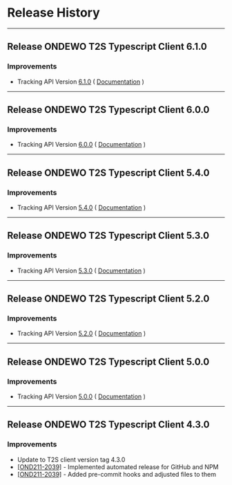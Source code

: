 # Release History

***************** 
## Release ONDEWO T2S Typescript Client 6.1.0 
 
### Improvements 
 * Tracking API Version [6.1.0](https://github.com/ondewo/ondewo-t2s-api/releases/tag/6.1.0) ( [Documentation](https://ondewo.github.io/ondewo-t2s-api/) ) 


***************** 
## Release ONDEWO T2S Typescript Client 6.0.0 
 
### Improvements 
 * Tracking API Version [6.0.0](https://github.com/ondewo/ondewo-t2s-api/releases/tag/6.0.0) ( [Documentation](https://ondewo.github.io/ondewo-t2s-api/) ) 


***************** 
## Release ONDEWO T2S Typescript Client 5.4.0 
 
### Improvements 
 * Tracking API Version [5.4.0](https://github.com/ondewo/ondewo-t2s-api/releases/tag/5.4.0) ( [Documentation](https://ondewo.github.io/ondewo-t2s-api/) ) 


***************** 
## Release ONDEWO T2S Typescript Client 5.3.0 
 
### Improvements 
 * Tracking API Version [5.3.0](https://github.com/ondewo/ondewo-t2s-api/releases/tag/5.3.0) ( [Documentation](https://ondewo.github.io/ondewo-t2s-api/) ) 


***************** 
## Release ONDEWO T2S Typescript Client 5.2.0 
 
### Improvements 
 * Tracking API Version [5.2.0](https://github.com/ondewo/ondewo-t2s-api/releases/tag/5.2.0) ( [Documentation](https://ondewo.github.io/ondewo-t2s-api/) ) 


***************** 
## Release ONDEWO T2S Typescript Client 5.0.0 
 
### Improvements 
 * Tracking API Version [5.0.0](https://github.com/ondewo/ondewo-t2s-api/releases/tag/5.0.0) ( [Documentation](https://ondewo.github.io/ondewo-t2s-api/) ) 


*****************
## Release ONDEWO T2S Typescript Client 4.3.0

### Improvements
 * Update to T2S client version tag 4.3.0
 * [[OND211-2039]](https://ondewo.atlassian.net/browse/OND211-2039) - Implemented automated release for GitHub and NPM
 * [[OND211-2039]](https://ondewo.atlassian.net/browse/OND211-2039) - Added pre-commit hooks and adjusted files to them
